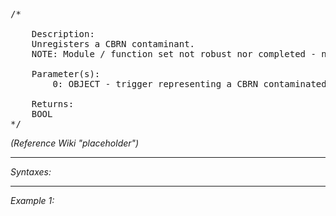 <pre>/*

	Description:
	Unregisters a CBRN contaminant.
	NOTE: Module / function set not robust nor completed - not recommended for usage at this stage!

	Parameter(s):
		0: OBJECT - trigger representing a CBRN contaminated area

	Returns:
	BOOL
*/</pre>

*(Reference Wiki "placeholder")*


---
*Syntaxes:*

<!-- [] call `BIN_fnc_CBRNContaminantRemove` -->

---
*Example 1:*

<!-- 
```sqf
[] call BIN_fnc_CBRNContaminantRemove;
``` -->
